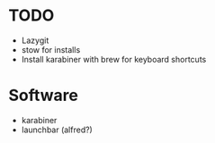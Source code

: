 # TODO

- Lazygit
- stow for installs
- Install karabiner with brew for keyboard shortcuts

# Software
- karabiner
- launchbar (alfred?)

